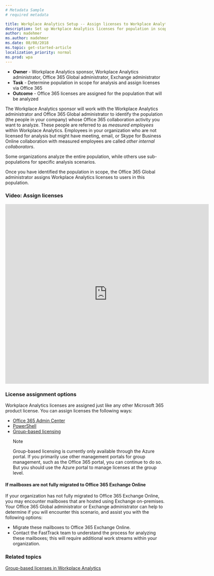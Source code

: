 ```yaml
---
# Metadata Sample
# required metadata

title: Workplace Analytics Setup -- Assign licenses to Workplace Analytics users
description: Set up Workplace Analytics licenses for population in scope for Analysis
author: madehmer
ms.author: madehmer
ms.date: 08/08/2018
ms.topic: get-started-article
localization_priority: normal 
ms.prod: wpa
---
```


* **Owner** - Workplace Analytics sponsor, Workplace Analytics administrator, Office 365 Global administrator, Exchange administrator
* **Task** - Determine population in scope for analysis and assign licenses via Office 365
* **Outcome** - Office 365 licenses are assigned for the population that will be analyzed

The Workplace Analytics sponsor will work with the Workplace Analytics administrator and Office 365 Global administrator to identify the population (the people in your company) whose Office 365 collaboration activity you want to analyze. These people are referred to as _measured employees_ within Workplace Analytics. Employees in your organization who are not licensed for analysis but might have meeting, email, or Skype for Business Online collaboration with measured employees are called _other internal collaborators_.

Some organizations analyze the entire population, while others use sub-populations for specific analysis scenarios.

Once you have identified the population in scope, the Office 365 Global administrator assigns Workplace Analytics licenses to users in this population.  

### Video: Assign licenses

<!-- Intro text out for now:
Watch this video to learn how Workplace Analytics licenses work and how the Office 365 admin can assign Workplace Analytics licenses.
-->

<!-- old link, with thumbnail
[<img src="../Images/WpA/setup/Assign-licenses.png" alt="Assign licenses video">](https://aka.ms/AssignWpALicenses_Video)
-->

<iframe width="640" height="564" src="https://player.vimeo.com/video/282896938" frameborder="0" allowFullScreen mozallowfullscreen webkitAllowFullScreen></iframe>

### License assignment options

Workplace Analytics licenses are assigned just like any other Microsoft 365 product license. You can assign licenses the following ways:​

* [Office 365 Admin Center​](https://aka.ms/Instructions_AssignLicenseUsingO365AdminCenter)
* [PowerShell](https://aka.ms/Instructions_AssignLicenseUsingPowerShell)
* [Group-based licensing](https://aka.ms/Instructions_AssignLicenseUsingGBL)
  > [!Note]
  > Group-based licensing is currently only available  through the Azure portal. If you primarily use other management portals for group management, such as the Office 365 portal, you can continue to do so. But you should use the Azure portal to manage licenses at the group level.

#### If mailboxes are not fully migrated to Office 365 Exchange Online

If your organization has not fully migrated to Office 365 Exchange Online, you may encounter mailboxes that are hosted using Exchange on-premises. Your Office 365 Global administrator or Exchange administrator can help to determine if you will encounter this scenario, and assist you with the following options:

* Migrate these mailboxes to Office 365 Exchange Online.
* Contact the FastTrack team to understand the process for analyzing these mailboxes; this will require additional work streams within your organization.

### Related topics
[Group-based licenses in Workplace Analytics](../Use/Group-Based-Licensing.md)